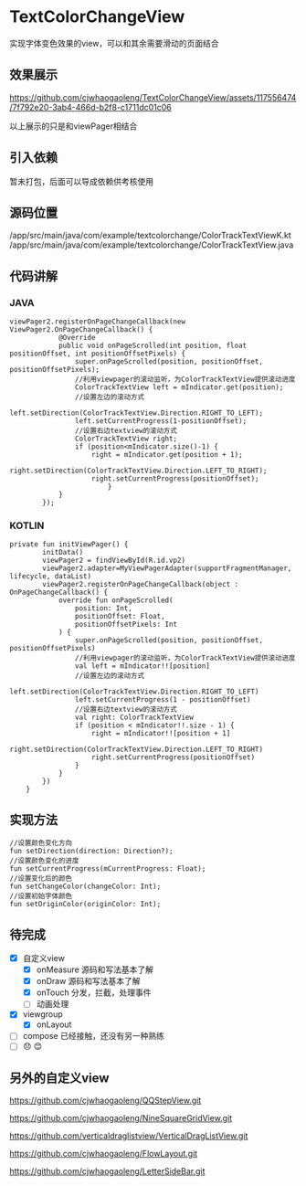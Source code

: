 # TextColorChangeView
实现字体变色效果的view，可以和其余需要滑动的页面结合
 ## 效果展示
https://github.com/cjwhaogaoleng/TextColorChangeView/assets/117556474/7f792e20-3ab4-466d-b2f8-c1711dc01c06

以上展示的只是和viewPager相结合
 ## 引入依赖
暂未打包，后面可以导成依赖供考核使用
 ## 源码位置
/app/src/main/java/com/example/textcolorchange/ColorTrackTextViewK.kt
/app/src/main/java/com/example/textcolorchange/ColorTrackTextView.java
 ## 代码讲解
  ### JAVA
```
viewPager2.registerOnPageChangeCallback(new ViewPager2.OnPageChangeCallback() {
            @Override
            public void onPageScrolled(int position, float positionOffset, int positionOffsetPixels) {
                super.onPageScrolled(position, positionOffset, positionOffsetPixels);
                //利用viewpager的滚动监听，为ColorTrackTextView提供滚动进度
                ColorTrackTextView left = mIndicator.get(position);
                //设置左边的滚动方式
                left.setDirection(ColorTrackTextView.Direction.RIGHT_TO_LEFT);
                left.setCurrentProgress(1-positionOffset);
                //设置右边textview的滚动方式
                ColorTrackTextView right;
                if (position<mIndicator.size()-1) {
                    right = mIndicator.get(position + 1);
                    right.setDirection(ColorTrackTextView.Direction.LEFT_TO_RIGHT);
                    right.setCurrentProgress(positionOffset);
                        }
            }
        });
```
  ### KOTLIN
```
private fun initViewPager() {
        initData()
        viewPager2 = findViewById(R.id.vp2)
        viewPager2.adapter=MyViewPagerAdapter(supportFragmentManager, lifecycle, dataList)
        viewPager2.registerOnPageChangeCallback(object : OnPageChangeCallback() {
            override fun onPageScrolled(
                position: Int,
                positionOffset: Float,
                positionOffsetPixels: Int
            ) {
                super.onPageScrolled(position, positionOffset, positionOffsetPixels)
                //利用viewpager的滚动监听，为ColorTrackTextView提供滚动进度
                val left = mIndicator!![position]
                //设置左边的滚动方式
                left.setDirection(ColorTrackTextView.Direction.RIGHT_TO_LEFT)
                left.setCurrentProgress(1 - positionOffset)
                //设置右边textview的滚动方式
                val right: ColorTrackTextView
                if (position < mIndicator!!.size - 1) {
                    right = mIndicator!![position + 1]
                    right.setDirection(ColorTrackTextView.Direction.LEFT_TO_RIGHT)
                    right.setCurrentProgress(positionOffset)
                }
            }
        })
    }
```
 ## 实现方法
 ```
 //设置颜色变化方向
 fun setDirection(direction: Direction?);
 //设置颜色变化的进度
 fun setCurrentProgress(mCurrentProgress: Float);
 //设置变化后的颜色
 fun setChangeColor(changeColor: Int);
 //设置初始字体颜色
 fun setOriginColor(originColor: Int);
```
 ## 待完成
 - [x] 自定义view
   - [x] onMeasure 源码和写法基本了解
   - [x] onDraw 源码和写法基本了解
   - [x] onTouch 分发，拦截，处理事件
   - [ ] 动画处理
 - [x] viewgroup
   - [x] onLayout  
 - [ ] compose 已经接触，还没有另一种熟练
 - [ ] :disappointed: :blush:

 ## 另外的自定义view
 https://github.com/cjwhaogaoleng/QQStepView.git

 https://github.com/cjwhaogaoleng/NineSquareGridView.git
 
 https://github.com/verticaldraglistview/VerticalDragListView.git

 https://github.com/cjwhaogaoleng/FlowLayout.git

 https://github.com/cjwhaogaoleng/LetterSideBar.git

